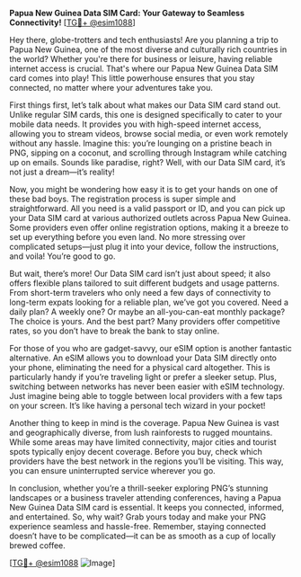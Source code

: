 **Papua New Guinea Data SIM Card: Your Gateway to Seamless Connectivity!** [[TG💪+ @esim1088](https://t.me/s/esim1088)]

Hey there, globe-trotters and tech enthusiasts! Are you planning a trip to Papua New Guinea, one of the most diverse and culturally rich countries in the world? Whether you're there for business or leisure, having reliable internet access is crucial. That's where our Papua New Guinea Data SIM card comes into play! This little powerhouse ensures that you stay connected, no matter where your adventures take you.

First things first, let’s talk about what makes our Data SIM card stand out. Unlike regular SIM cards, this one is designed specifically to cater to your mobile data needs. It provides you with high-speed internet access, allowing you to stream videos, browse social media, or even work remotely without any hassle. Imagine this: you’re lounging on a pristine beach in PNG, sipping on a coconut, and scrolling through Instagram while catching up on emails. Sounds like paradise, right? Well, with our Data SIM card, it’s not just a dream—it’s reality!

Now, you might be wondering how easy it is to get your hands on one of these bad boys. The registration process is super simple and straightforward. All you need is a valid passport or ID, and you can pick up your Data SIM card at various authorized outlets across Papua New Guinea. Some providers even offer online registration options, making it a breeze to set up everything before you even land. No more stressing over complicated setups—just plug it into your device, follow the instructions, and voila! You’re good to go.

But wait, there’s more! Our Data SIM card isn’t just about speed; it also offers flexible plans tailored to suit different budgets and usage patterns. From short-term travelers who only need a few days of connectivity to long-term expats looking for a reliable plan, we’ve got you covered. Need a daily plan? A weekly one? Or maybe an all-you-can-eat monthly package? The choice is yours. And the best part? Many providers offer competitive rates, so you don’t have to break the bank to stay online.

For those of you who are gadget-savvy, our eSIM option is another fantastic alternative. An eSIM allows you to download your Data SIM directly onto your phone, eliminating the need for a physical card altogether. This is particularly handy if you’re traveling light or prefer a sleeker setup. Plus, switching between networks has never been easier with eSIM technology. Just imagine being able to toggle between local providers with a few taps on your screen. It’s like having a personal tech wizard in your pocket!

Another thing to keep in mind is the coverage. Papua New Guinea is vast and geographically diverse, from lush rainforests to rugged mountains. While some areas may have limited connectivity, major cities and tourist spots typically enjoy decent coverage. Before you buy, check which providers have the best network in the regions you’ll be visiting. This way, you can ensure uninterrupted service wherever you go.

In conclusion, whether you’re a thrill-seeker exploring PNG’s stunning landscapes or a business traveler attending conferences, having a Papua New Guinea Data SIM card is essential. It keeps you connected, informed, and entertained. So, why wait? Grab yours today and make your PNG experience seamless and hassle-free. Remember, staying connected doesn’t have to be complicated—it can be as smooth as a cup of locally brewed coffee.

[[TG💪+ @esim1088](https://t.me/s/esim1088) ![Image](https://i.postimg.cc/Y0z9fWf4/image.png)]